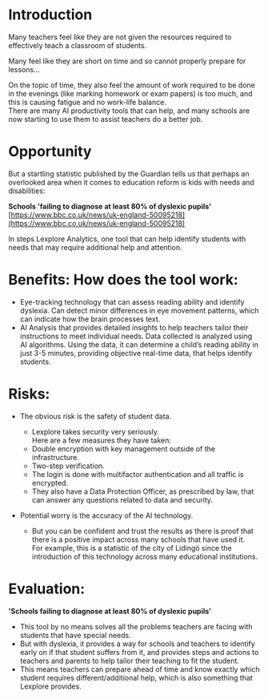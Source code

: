 # Introduction
Many teachers feel like they are not given the resources required to effectively teach a classroom of students.  

Many feel like they are short on time and so cannot properly prepare for lessons...  

On the topic of time, they also feel the amount of work required to be done in the evenings (like marking homework or exam papers) is too much, and this is causing fatigue and no work-life balance.  
There are many AI productivity tools that can help, and many schools are now starting to use them to assist teachers do a better job.  

# Opportunity
But a startling statistic published by the Guardian tells us that perhaps an overlooked area when it comes to education reform is kids with needs and disabilities:

**Schools 'failing to diagnose at least 80% of dyslexic pupils'**  
[https://www.bbc.co.uk/news/uk-england-50095218](https://www.bbc.co.uk/news/uk-england-50095218)

In steps Lexplore Analytics, one tool that can help identify students with needs that may require additional help and attention.

# Benefits: How does the tool work:
- Eye-tracking technology that can assess reading ability and identify dyslexia. Can detect minor differences in eye movement patterns, which can indicate how the brain processes text.  
- AI Analysis that provides detailed insights to help teachers tailor their instructions to meet individual needs. Data collected is analyzed using AI algorithms. Using the data, it can determine a child’s reading ability in just 3-5 minutes, providing objective real-time data, that helps identify students.

# Risks:
- The obvious risk is the safety of student data.
    - Lexplore takes security very seriously.  
    Here are a few measures they have taken:
    - Double encryption with key management outside of the infrastructure.
    - Two-step verification.
    - The login is done with multifactor authentication and all traffic is encrypted.
    - They also have a Data Protection Officer, as prescribed by law, that can answer any questions related to data and security.
  
- Potential worry is the accuracy of the AI technology.  
    - But you can be confident and trust the results as there is proof that there is a positive impact across many schools that have used it.  
    For example, this is a statistic of the city of Lidingö since the introduction of this technology across many educational institutions.

# Evaluation:
**'Schools failing to diagnose at least 80% of dyslexic pupils'**

- This tool by no means solves all the problems teachers are facing with students that have special needs.  
- But with dyslexia, it provides a way for schools and teachers to identify early on if that student suffers from it, and provides steps and actions to teachers and parents to help tailor their teaching to fit the student.  
- This means teachers can prepare ahead of time and know exactly which student requires different/additional help, which is also something that Lexplore provides.
